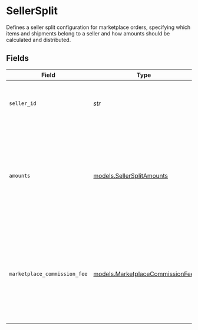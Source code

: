 # SellerSplit

Defines a seller split configuration for marketplace orders, specifying which items and shipments belong to a seller and how amounts should be calculated and distributed.


## Fields

| Field                                                                                                                            | Type                                                                                                                             | Required                                                                                                                         | Description                                                                                                                      | Example                                                                                                                          |
| -------------------------------------------------------------------------------------------------------------------------------- | -------------------------------------------------------------------------------------------------------------------------------- | -------------------------------------------------------------------------------------------------------------------------------- | -------------------------------------------------------------------------------------------------------------------------------- | -------------------------------------------------------------------------------------------------------------------------------- |
| `seller_id`                                                                                                                      | *str*                                                                                                                            | :heavy_check_mark:                                                                                                               | The unique identifier for the seller within the marketplace ecosystem.                                                           | seller-1234                                                                                                                      |
| `amounts`                                                                                                                        | [models.SellerSplitAmounts](../models/sellersplitamounts.md)                                                                     | :heavy_check_mark:                                                                                                               | Defines the financial breakdown for a seller split, including subtotals, discounts, shipping, taxes, and the final gross amount. |                                                                                                                                  |
| `marketplace_commission_fee`                                                                                                     | [models.MarketplaceCommissionFee](../models/marketplacecommissionfee.md)                                                         | :heavy_check_mark:                                                                                                               | Configures the marketplace commission fee structure for a seller split, supporting both percentage-based and flat fee models.    |                                                                                                                                  |